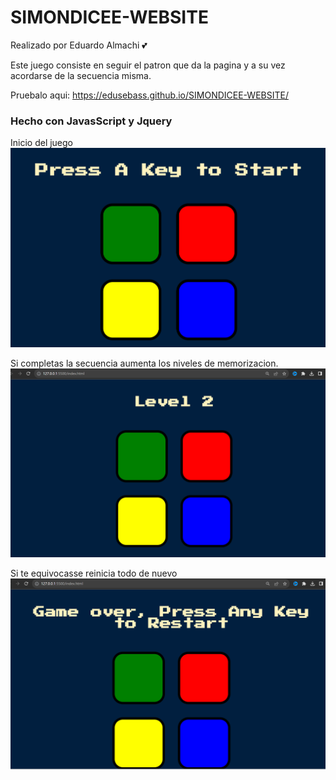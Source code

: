 # SIMONDICEE-WEBSITE

Realizado por Eduardo Almachi 💕

Este juego consiste en seguir el patron que da la pagina y a su vez acordarse de la secuencia misma.

Pruebalo aqui: https://edusebass.github.io/SIMONDICEE-WEBSITE/

### Hecho con JavasScript y Jquery

Inicio del juego
![Alt text](image.png)

Si completas la secuencia aumenta los niveles de memorizacion.
![Alt text](image-1.png)

Si te equivocasse reinicia todo de nuevo
![Alt text](image-2.png)
